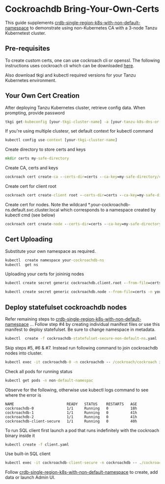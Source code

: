 # Cockroachdb Bring-Your-Own-Certs

This guide supplements [crdb-single-region-k8s-with-non-default-namespace](https://github.com/jhatcher9999/crdb-single-region-k8s-with-non-default-namespace/) to demonstrate using non-Kubernetes CA with a 3-node Tanzu Kubernetest cluster.


## Pre-requisites

To create custom certs, one can use cockroach cli or openssl. The following instructions uses cockroach cli which can be downloaded [here](https://www.cockroachlabs.com/docs/stable/install-cockroachdb-windows.html).

Also download tkgi and kubectl required versions for your Tanzu Kubernetes environment.

## Your Own Cert Creation
After deploying Tanzu Kubernetes cluster, retrieve config data. When prompting, provide password
```cmd
tkgi get-kubeconfig [your-tkgi-cluster-name] -a [your-tanzu-k8s-dns-or-ip] -k -u [user-id]
```
If you're using multiple clustesr, set default context for kubectl command
```cmd
kubectl config use-context [your-tkgi-cluster-name]
```
Create directory to store certs and keys
```cmd
mkdir certs my-safe-directory
```
Create CA, certs and keys
```cmd
cockroach cert create-ca --certs-dir=certs --ca-key=my-safe-directory/ca.key
```
Create cert for client root
```cmd
cockroach cert create-client root --certs-dir=certs --ca-key=my-safe-directory/ca.key
```
Create cert for nodes. Note the wildcard *.your-cockroachdb-ns.default.svc.cluster.local which corresponds to a namespace created by kubectl cmd (see below)
```cmd
cockroach cert create-node --certs-dir=certs --ca-key=my-safe-directory/ca.key localhost 127.0.0.1 cockroachdb-public cockroachdb-public.default cockroachdb-public.default.svc.cluster.local .cockroachdb *.cockroachdb.default *.your-cockroachdb-ns.default.svc.cluster.local
```

## Cert Uploading
Substitute your own namespace as required.
```cmd
kubectl  create namespace your-cockroachdb-ns
kubectl  get ns
```
Uploading your certs for joininig nodes
```cmd
kubectl create secret generic cockroachdb.client.root --from-file=certs -n your-cockroachdb-ns
```
```cmd
kubectl create secret generic cockroachdb.node --from-file=certs -n your-cockroachdb-ns
```
## Deploy statefulset cockroachdb nodes
Refer remaining steps to [crdb-single-region-k8s-with-non-default-namespace](https://github.com/jhatcher9999/crdb-single-region-k8s-with-non-default-namespace/) ...
Follow step #4 by creating individual manifest files or use this manifest to deploy statefulset. Be sure to change namespace in metadata.
```cmd
kubectl  create -f cockroachdb-statefulset-secure-non-default-ns.yaml
```
Skip steps #5, #6 & #7. Instead run following command to join cockroachdb nodes into cluster.
```cmd
kubectl exec -it cockroachdb-0 -n cockroachdb -- /cockroach/cockroach init --certs-dir=/cockroach/cockroach-certs
```
Check all pods for running status
```cmd
kubectl get pods -n non-default-namespac
```
Observe for the following, otherwise use kubectl logs command to see where the error is
```output
NAME                        READY   STATUS    RESTARTS   AGE
cockroachdb-0               1/1     Running   0          18h
cockroachdb-1               1/1     Running   0          41h
cockroachdb-2               1/1     Running   0          41h
cockroachdb-client-secure   1/1     Running   0          40h
```
To run SQL client first launch a pod that runs indefinitely with the cockroach binary inside it
```cmd
kubectl create -f client.yaml
```
Use built-in SQL client
```cmd
kubectl exec -it cockroachdb-client-secure -n cockroachdb -- ./cockroach sql --url="postgres://root@cockroachdb-public:26257/?sslmode=verify-full&sslcert=/cockroach-certs/client.root.crt&sslkey=/cockroach-certs/client.root.key&sslrootcert=/cockroach-certs/ca.crt"
```
Follow [crdb-single-region-k8s-with-non-default-namespace](https://github.com/jhatcher9999/crdb-single-region-k8s-with-non-default-namespace/) to create, add data or launch Admin UI.